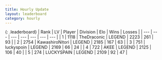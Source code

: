 ```yaml
---
title: Hourly Update
layout: leaderboard
category: hourly
---
```


{: .leaderboard}
| Rank | LV | Player | Division | Elo | Wins | Losses |
| --- | --- | --- | --- | --- | --- | --- |
| <span data-change="0">1</span> | 1118 | <span title="ID: 544310">TheDraconic</span> | LEGEND | <span data-change="0">2223</span> | <span data-change="0">261</span> | <span data-change="0">93</span> |
| <span data-change="0">2</span> | 2754 | <span title="ID: 164871">KawashiroNitori</span> | LEGEND | <span data-change="-13">2185</span> | <span data-change="4">167</span> | <span data-change="2">63</span> |
| <span data-change="0">3</span> | 751 | <span title="ID: 512212">luckyspoin</span> | LEGEND | <span data-change="0">2169</span> | <span data-change="0">66</span> | <span data-change="0">24</span> |
| <span data-change="0">4</span> | 722 | <span title="ID: 455100">AKEE</span> | LEGEND | <span data-change="0">2125</span> | <span data-change="0">106</span> | <span data-change="0">40</span> |
| <span data-change="0">5</span> | 274 | <span title="ID: 623829">LUCKYSPAIN</span> | LEGEND | <span data-change="0">2109</span> | <span data-change="0">92</span> | <span data-change="0">47</span> |